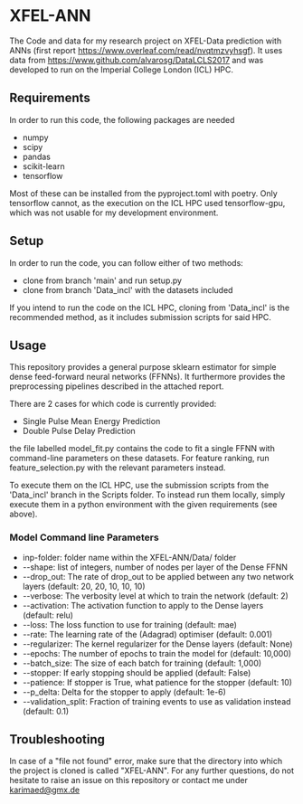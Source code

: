 # XFEL-ANN
The Code and data for my research project on XFEL-Data prediction with ANNs (first report https://www.overleaf.com/read/nvqtmzvyhsgf). It uses data from https://www.github.com/alvarosg/DataLCLS2017 and was developed to run on the Imperial College London (ICL) HPC.

## Requirements

In order to run this code, the following packages are needed

* numpy
* scipy
* pandas
* scikit-learn
* tensorflow

Most of these can be installed from the pyproject.toml with poetry. Only tensorflow cannot, as the execution on the ICL HPC used tensorflow-gpu, which was not usable for my
development environment.

## Setup

In order to run the code, you can follow either of two methods:

* clone from branch 'main' and run setup.py
* clone from branch 'Data_incl' with the datasets included

If you intend to run the code on the ICL HPC, cloning from 'Data_incl' is the recommended method, as it includes submission scripts for said HPC.

## Usage

This repository provides a general purpose sklearn estimator for simple dense feed-forward neural networks (FFNNs). It furthermore provides the preprocessing pipelines described in the attached report.

There are 2 cases for which code is currently provided:

* Single Pulse Mean Energy Prediction
* Double Pulse Delay Prediction

the file labelled model_fit.py contains the code to fit a single FFNN with command-line parameters on these datasets.
For feature ranking, run feature_selection.py with the relevant parameters instead.

To execute them on the ICL HPC, use the submission scripts from the 'Data_incl' branch in the Scripts folder.
To instead run them locally, simply execute them in a python environment with the given requirements (see above).

### Model Command line Parameters

* inp-folder: folder name within the XFEL-ANN/Data/ folder
* --shape: list of integers, number of nodes per layer of the Dense FFNN
* --drop_out: The rate of drop_out to be applied between any two network layers (default: 20, 20, 10, 10, 10)
* --verbose: The verbosity level at which to train the network (default: 2)
* --activation: The activation function to apply to the Dense layers (default: relu)
* --loss: The loss function to use for training (default: mae)
* --rate: The learning rate of the (Adagrad) optimiser (default: 0.001)
* --regularizer: The kernel regularizer for the Dense layers (default: None)
* --epochs: The number of epochs to train the model for (default: 10,000)
* --batch_size: The size of each batch for training (default: 1,000)
* --stopper: If early stopping should be applied (default: False)
* --patience: If stopper is True, what patience for the stopper (default: 10)
* --p_delta: Delta for the stopper to apply (default: 1e-6)
* --validation_split: Fraction of training events to use as validation instead (default: 0.1)


## Troubleshooting

In case of a "file not found" error, make sure that the directory into which the project is cloned is called "XFEL-ANN". For any further questions, do not hesitate to raise an issue on this repository or contact me under karimaed@gmx.de
